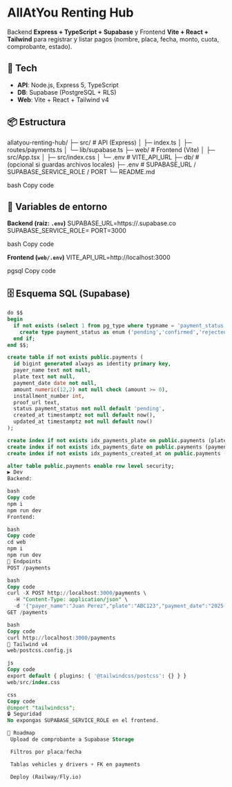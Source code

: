 ﻿# AllAtYou Renting Hub

Backend **Express + TypeScript + Supabase** y Frontend **Vite + React + Tailwind** para registrar y listar pagos (nombre, placa, fecha, monto, cuota, comprobante, estado).

## 🚀 Tech
- **API**: Node.js, Express 5, TypeScript
- **DB**: Supabase (PostgreSQL + RLS)
- **Web**: Vite + React + Tailwind v4

## 📦 Estructura
allatyou-renting-hub/
├─ src/ # API (Express)
│ ├─ index.ts
│ ├─ routes/payments.ts
│ └─ lib/supabase.ts
├─ web/ # Frontend (Vite)
│ ├─ src/App.tsx
│ ├─ src/index.css
│ └─ .env # VITE_API_URL
├─ db/ # (opcional si guardas archivos locales)
├─ .env # SUPABASE_URL / SUPABASE_SERVICE_ROLE / PORT
└─ README.md

bash
Copy code

## 🔐 Variables de entorno
**Backend (raíz: `.env`)**
SUPABASE_URL=https://<tu-ref>.supabase.co
SUPABASE_SERVICE_ROLE=<service-role-key>
PORT=3000

bash
Copy code

**Frontend (`web/.env`)**
VITE_API_URL=http://localhost:3000

pgsql
Copy code

## 🗄️ Esquema SQL (Supabase)
```sql
do $$
begin
  if not exists (select 1 from pg_type where typname = 'payment_status') then
    create type payment_status as enum ('pending','confirmed','rejected');
  end if;
end $$;

create table if not exists public.payments (
  id bigint generated always as identity primary key,
  payer_name text not null,
  plate text not null,
  payment_date date not null,
  amount numeric(12,2) not null check (amount >= 0),
  installment_number int,
  proof_url text,
  status payment_status not null default 'pending',
  created_at timestamptz not null default now(),
  updated_at timestamptz not null default now()
);

create index if not exists idx_payments_plate on public.payments (plate);
create index if not exists idx_payments_date on public.payments (payment_date);
create index if not exists idx_payments_created_at on public.payments (created_at desc);

alter table public.payments enable row level security;
▶️ Dev
Backend:

bash
Copy code
npm i
npm run dev
Frontend:

bash
Copy code
cd web
npm i
npm run dev
🔌 Endpoints
POST /payments

bash
Copy code
curl -X POST http://localhost:3000/payments \
  -H "Content-Type: application/json" \
  -d '{"payer_name":"Juan Perez","plate":"ABC123","payment_date":"2025-10-14","amount":150000,"installment_number":1,"proof_url":"https://ejemplo.com/recibo.jpg","status":"pending"}'
GET /payments

bash
Copy code
curl http://localhost:3000/payments
🎨 Tailwind v4
web/postcss.config.js

js
Copy code
export default { plugins: { '@tailwindcss/postcss': {} } }
web/src/index.css

css
Copy code
@import "tailwindcss";
🔒 Seguridad
No expongas SUPABASE_SERVICE_ROLE en el frontend.

🧭 Roadmap
 Upload de comprobante a Supabase Storage

 Filtros por placa/fecha

 Tablas vehicles y drivers + FK en payments

 Deploy (Railway/Fly.io)
